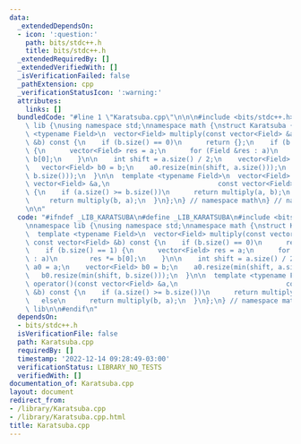 ```yaml
---
data:
  _extendedDependsOn:
  - icon: ':question:'
    path: bits/stdc++.h
    title: bits/stdc++.h
  _extendedRequiredBy: []
  _extendedVerifiedWith: []
  _isVerificationFailed: false
  _pathExtension: cpp
  _verificationStatusIcon: ':warning:'
  attributes:
    links: []
  bundledCode: "#line 1 \"Karatsuba.cpp\"\n\n\n#include <bits/stdc++.h>\n\nnamespace\
    \ lib {\nusing namespace std;\nnamespace math {\nstruct Karatsuba {\n  template\
    \ <typename Field>\n  vector<Field> multiply(const vector<Field> &a, const vector<Field>\
    \ &b) const {\n    if (b.size() == 0)\n      return {};\n    if (b.size() == 1)\
    \ {\n      vector<Field> res = a;\n      for (Field &res : a)\n        res *=\
    \ b[0];\n    }\n\n    int shift = a.size() / 2;\n    vector<Field> a0 = a;\n \
    \   vector<Field> b0 = b;\n    a0.resize(min(shift, a.size()));\n    b0.resize(min(shift,\
    \ b.size()));\n  }\n\n  template <typename Field>\n  vector<Field> operator()(const\
    \ vector<Field> &a,\n                           const vector<Field> &b) const\
    \ {\n    if (a.size() >= b.size())\n      return multiply(a, b);\n    else\n \
    \     return multiply(b, a);\n  }\n};\n} // namespace math\n} // namespace lib\n\
    \n\n"
  code: "#ifndef _LIB_KARATSUBA\n#define _LIB_KARATSUBA\n#include <bits/stdc++.h>\n\
    \nnamespace lib {\nusing namespace std;\nnamespace math {\nstruct Karatsuba {\n\
    \  template <typename Field>\n  vector<Field> multiply(const vector<Field> &a,\
    \ const vector<Field> &b) const {\n    if (b.size() == 0)\n      return {};\n\
    \    if (b.size() == 1) {\n      vector<Field> res = a;\n      for (Field &res\
    \ : a)\n        res *= b[0];\n    }\n\n    int shift = a.size() / 2;\n    vector<Field>\
    \ a0 = a;\n    vector<Field> b0 = b;\n    a0.resize(min(shift, a.size()));\n \
    \   b0.resize(min(shift, b.size()));\n  }\n\n  template <typename Field>\n  vector<Field>\
    \ operator()(const vector<Field> &a,\n                           const vector<Field>\
    \ &b) const {\n    if (a.size() >= b.size())\n      return multiply(a, b);\n \
    \   else\n      return multiply(b, a);\n  }\n};\n} // namespace math\n} // namespace\
    \ lib\n\n#endif\n"
  dependsOn:
  - bits/stdc++.h
  isVerificationFile: false
  path: Karatsuba.cpp
  requiredBy: []
  timestamp: '2022-12-14 09:28:49-03:00'
  verificationStatus: LIBRARY_NO_TESTS
  verifiedWith: []
documentation_of: Karatsuba.cpp
layout: document
redirect_from:
- /library/Karatsuba.cpp
- /library/Karatsuba.cpp.html
title: Karatsuba.cpp
---
```

